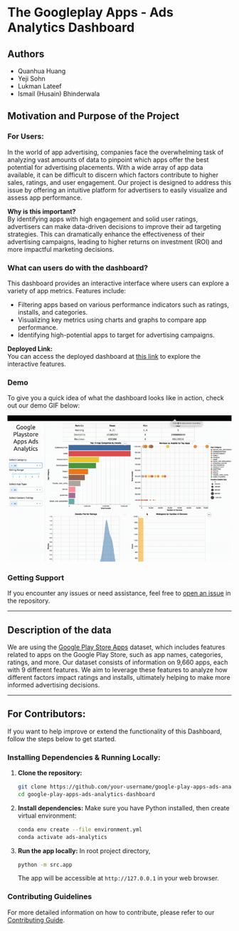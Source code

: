 # The Googleplay Apps - Ads Analytics Dashboard

## Authors

- Quanhua Huang
- Yeji Sohn  
- Lukman Lateef
- Ismail (Husain) Bhinderwala

## Motivation and Purpose of the Project

### For Users:

In the world of app advertising, companies face the overwhelming task of analyzing vast amounts of data to pinpoint which apps offer the best potential for advertising placements. With a wide array of app data available, it can be difficult to discern which factors contribute to higher sales, ratings, and user engagement. Our project is designed to address this issue by offering an intuitive platform for advertisers to easily visualize and assess app performance.

**Why is this important?**  
By identifying apps with high engagement and solid user ratings, advertisers can make data-driven decisions to improve their ad targeting strategies. This can dramatically enhance the effectiveness of their advertising campaigns, leading to higher returns on investment (ROI) and more impactful marketing decisions.

### What can users do with the dashboard?  
This dashboard provides an interactive interface where users can explore a variety of app metrics. Features include:
- Filtering apps based on various performance indicators such as ratings, installs, and categories.
- Visualizing key metrics using charts and graphs to compare app performance.
- Identifying high-potential apps to target for advertising campaigns.

**Deployed Link:**  
You can access the deployed dashboard at [this link](https://dsci-532-2025-25-ads-analytics.onrender.com/) to explore the interactive features.

### Demo  
To give you a quick idea of what the dashboard looks like in action, check out our demo GIF below:  

![Demo of Dashboard](img/demo.gif)

### Getting Support  
If you encounter any issues or need assistance, feel free to [open an issue](https://github.com/UBC-MDS/DSCI-532_2025_25_Ads-Analytics/issues) in the repository.

---

## Description of the data
We are using the [Google Play Store Apps](https://www.kaggle.com/datasets/lava18/google-play-store-apps) dataset, which includes features related to apps on the Google Play Store, such as app names, categories, ratings, and more. Our dataset consists of information on 9,660 apps, each with 9 different features. We aim to leverage these features to analyze how different factors impact ratings and installs, ultimately helping to make more informed advertising decisions.

---

## For Contributors:

If you want to help improve or extend the functionality of this Dashboard, follow the steps below to get started.

### Installing Dependencies & Running Locally:

1. **Clone the repository:**
   ```bash
   git clone https://github.com/your-username/google-play-apps-ads-analytics-dashboard.git
   cd google-play-apps-ads-analytics-dashboard
   ```

2. **Install dependencies:**
   Make sure you have Python installed, then create virtual environment:
   ```bash
   conda env create --file environment.yml
   conda activate ads-analytics
   ```

3. **Run the app locally:**
   In root project directory,
   ```bash
   python -m src.app
   ```

   The app will be accessible at `http://127.0.0.1` in your web browser.

### Contributing Guidelines  
For more detailed information on how to contribute, please refer to our [Contributing Guide](CONTRIBUTING.md).

